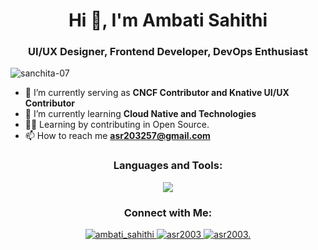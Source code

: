 
<!--
**asr2003/asr2003** is a ✨ _special_ ✨ repository because its `README.md` (this file) appears on your GitHub profile.

Here are some ideas to get you started:

- 🔭 I’m currently working on ...
- 🌱 I’m currently learning ...
- 👯 I’m looking to collaborate on ...
- 🤔 I’m looking for help with ...
- 💬 Ask me about ...
- 📫 How to reach me: ...
- 😄 Pronouns: ...
- ⚡ Fun fact: ...
-->
<h1 align="center">Hi 👋, I'm Ambati Sahithi</h1>

<h3 align="center">UI/UX Designer, Frontend Developer, DevOps Enthusiast</h3>

<p align="left"> <img src="https://komarev.com/ghpvc/?username=asr2003&label=Profile%20views&color=0e75b6&style=flat" alt="sanchita-07" /> </p>

- 🔭 I’m currently serving as **CNCF Contributor and Knative UI/UX Contributor**
- 🌱 I’m currently learning **Cloud Native and Technologies**
- 👨‍💻 Learning by contributing in Open Source.
- 📫 How to reach me **asr203257@gmail.com**
  
<h3 align="center">Languages and Tools:</h3>
<p align="center">
  <a href="https://skillicons.dev">
    <img src="https://skillicons.dev/icons?i=figma,kubernetes,docker,go,react,typescript,js,html,css,py,bash,nodejs,express,aws,git,github,mongodb,nginx,powershell,vscode,&perline=10" />
  </a>
</p>

<h3 align="center">Connect with Me:</h3>
<p align="center">
  <a href="https://www.linkedin.com/in/ambati-sahithi/">
    <img src="https://skillicons.dev/icons?i=linkedin" alt="ambati_sahithi" />
  </a> <a href="https://slack.com/_sanchita_07">
<!--     <img src="https://skillicons.dev/icons?i=slack" alt="_sanchita_07" />
  </a> <a href="https://github.com/asr2003"> -->
    <img src="https://skillicons.dev/icons?i=github" alt="asr2003" />
  </a> <a href="https://discordapp.com/users/asr2003.">
    <img src="https://skillicons.dev/icons?i=discord" alt="asr2003." />  
  </a>
</p>
